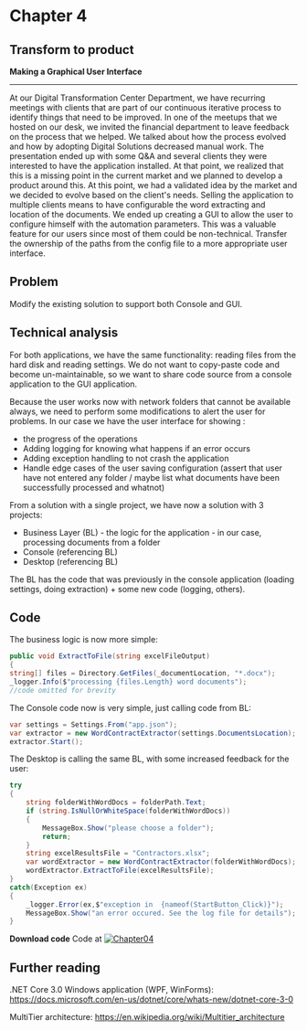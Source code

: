 # Chapter 4
## Transform to product
**Making a Graphical User Interface**

-----
At our Digital Transformation Center Department, we have recurring meetings with clients that are part of our continuous iterative process to identify things that need to be improved. In one of the meetups that we hosted on our desk, we invited the financial department to leave feedback on the process that we helped. We talked about how the process evolved and how by adopting Digital Solutions decreased manual work. 
The presentation ended up with some Q&A and several clients they were interested to have the application installed. At that point, we realized that this is a missing point in the current market and we planned to develop a product around this. At this point, we had a validated idea by the market and we decided to evolve based on the client's needs.
Selling the application to multiple clients means to have configurable the word extracting and location of the documents. We ended up creating a GUI to allow the user to configure himself with the automation parameters. This was a valuable feature for our users since most of them could be non-technical. 
Transfer the ownership of the paths from the config file to a more appropriate user interface.

## Problem 
Modify the existing solution to support both Console and GUI.


## Technical analysis

For both applications, we have the same functionality: reading files from the hard disk and reading settings. We do not want to copy-paste code and become un-maintainable, so we want to share code source from a console application to the GUI application.

Because the user works now with network folders that cannot be available always, we need to perform some modifications to alert the user for problems. In our case we have the user interface for showing :
- the progress of the operations 
- Adding logging for knowing what happens if an error occurs
- Adding exception handling to not crash the application
- Handle edge cases of the user saving configuration (assert that user have not entered any folder /  maybe list what documents have been successfully processed and whatnot)


From a solution with a single project, we have now a solution with 3 projects:
- Business Layer (BL) - the logic for the application - in our case, processing documents from a folder
- Console (referencing BL) 
- Desktop (referencing BL)

The BL has the code that was previously in the console application (loading settings, doing extraction) + some new code (logging, others).

## Code 
The business logic is now  more simple:
```csharp
public void ExtractToFile(string excelFileOutput)
{       
string[] files = Directory.GetFiles(_documentLocation, "*.docx");
_logger.Info($"processing {files.Length} word documents");
//code omitted for brevity
```

The Console code now is very simple, just calling code from BL:
```csharp
var settings = Settings.From("app.json");
var extractor = new WordContractExtractor(settings.DocumentsLocation);
extractor.Start();
```

The Desktop is calling the same BL, with some increased feedback for the user:
```csharp
try
{
    string folderWithWordDocs = folderPath.Text;
    if (string.IsNullOrWhiteSpace(folderWithWordDocs))
    {
        MessageBox.Show("please choose a folder");
        return;
    }
    string excelResultsFile = "Contractors.xlsx";
    var wordExtractor = new WordContractExtractor(folderWithWordDocs);
    wordExtractor.ExtractToFile(excelResultsFile);
}
catch(Exception ex)
{
    _logger.Error(ex,$"exception in  {nameof(StartButton_Click)}");
    MessageBox.Show("an error occured. See the log file for details");
}
```

**Download code**
Code at [![Chapter04](https://ignatandrei.github.io/console_to_saas/Chapter04.svg)](https://ignatandrei.github.io/console_to_saas/sources/Chapter04.zip)


## Further reading

.NET Core 3.0 Windows application (WPF, WinForms): https://docs.microsoft.com/en-us/dotnet/core/whats-new/dotnet-core-3-0

MultiTier architecture: https://en.wikipedia.org/wiki/Multitier_architecture
